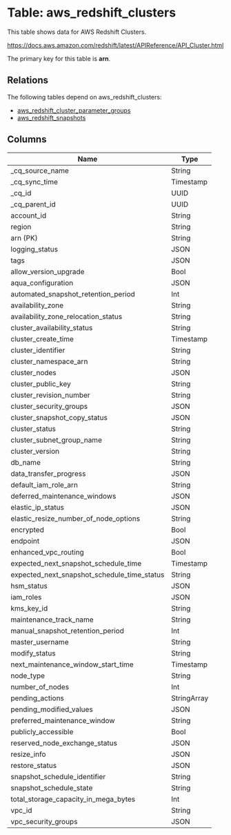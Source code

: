 # Table: aws_redshift_clusters

This table shows data for AWS Redshift Clusters.

https://docs.aws.amazon.com/redshift/latest/APIReference/API_Cluster.html

The primary key for this table is **arn**.

## Relations

The following tables depend on aws_redshift_clusters:
  - [aws_redshift_cluster_parameter_groups](aws_redshift_cluster_parameter_groups)
  - [aws_redshift_snapshots](aws_redshift_snapshots)

## Columns

| Name          | Type          |
| ------------- | ------------- |
|_cq_source_name|String|
|_cq_sync_time|Timestamp|
|_cq_id|UUID|
|_cq_parent_id|UUID|
|account_id|String|
|region|String|
|arn (PK)|String|
|logging_status|JSON|
|tags|JSON|
|allow_version_upgrade|Bool|
|aqua_configuration|JSON|
|automated_snapshot_retention_period|Int|
|availability_zone|String|
|availability_zone_relocation_status|String|
|cluster_availability_status|String|
|cluster_create_time|Timestamp|
|cluster_identifier|String|
|cluster_namespace_arn|String|
|cluster_nodes|JSON|
|cluster_public_key|String|
|cluster_revision_number|String|
|cluster_security_groups|JSON|
|cluster_snapshot_copy_status|JSON|
|cluster_status|String|
|cluster_subnet_group_name|String|
|cluster_version|String|
|db_name|String|
|data_transfer_progress|JSON|
|default_iam_role_arn|String|
|deferred_maintenance_windows|JSON|
|elastic_ip_status|JSON|
|elastic_resize_number_of_node_options|String|
|encrypted|Bool|
|endpoint|JSON|
|enhanced_vpc_routing|Bool|
|expected_next_snapshot_schedule_time|Timestamp|
|expected_next_snapshot_schedule_time_status|String|
|hsm_status|JSON|
|iam_roles|JSON|
|kms_key_id|String|
|maintenance_track_name|String|
|manual_snapshot_retention_period|Int|
|master_username|String|
|modify_status|String|
|next_maintenance_window_start_time|Timestamp|
|node_type|String|
|number_of_nodes|Int|
|pending_actions|StringArray|
|pending_modified_values|JSON|
|preferred_maintenance_window|String|
|publicly_accessible|Bool|
|reserved_node_exchange_status|JSON|
|resize_info|JSON|
|restore_status|JSON|
|snapshot_schedule_identifier|String|
|snapshot_schedule_state|String|
|total_storage_capacity_in_mega_bytes|Int|
|vpc_id|String|
|vpc_security_groups|JSON|